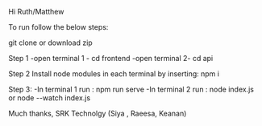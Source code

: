 Hi Ruth/Matthew 

To run follow the below steps:

git clone or download zip

Step 1
-open terminal 1 -
cd frontend
-open terminal 2- 
cd api 

Step 2
Install node modules in each terminal by inserting: npm i 

Step 3:
-In terminal 1 run : npm run serve
-In terminal 2 run : node  index.js or node --watch index.js

Much thanks,
SRK Technolgy (Siya , Raeesa, Keanan)
